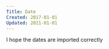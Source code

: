 ```yaml
---
Title: Date
Created: 2017-01-01
Updated: 2021-01-01
---
```


I hope the dates are imported correctly
